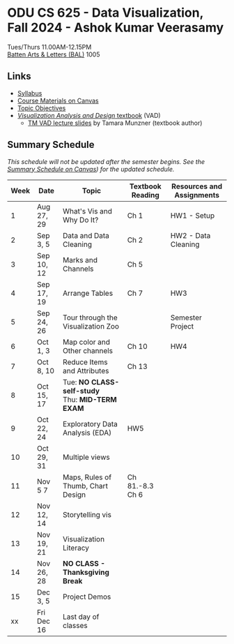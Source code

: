 # ODU CS 625 - Data Visualization, Fall 2024 - Ashok Kumar Veerasamy

Tues/Thurs 11.00AM-12.15PM  
[Batten Arts & Letters (BAL)](https://odu.edu/ts/labs-classrooms/technology-classrooms/bal) 1005

## Links

* [Syllabus](syllabus2024.md)
* [Course Materials on Canvas](https://canvas.odu.edu/courses/161812/modules)
* [Topic Objectives](objectives.md)
* [*Visualization Analysis and Design* textbook](https://www.cs.ubc.ca/~tmm/vadbook/) (VAD)
  * [TM VAD lecture slides](https://www.cs.ubc.ca/~tmm/talks.html#vadallslides) by Tamara Munzner (textbook author)
  

## Summary Schedule

*This schedule will not be updated after the semester begins.  See the [Summary Schedule on Canvas](https://canvas.odu.edu/courses/152735)) for the updated schedule.*

|Week |Date|Topic| Textbook Reading|Resources and Assignments|
|---|---|---|---|---|
|1| Aug 27, 29|What's Vis and Why Do It? | Ch 1| HW1 - Setup|
|2| Sep 3, 5| Data and Data Cleaning | Ch 2| HW2 - Data Cleaning|
|3| Sep 10, 12| Marks and Channels |Ch 5|
|4| Sep 17, 19|Arrange Tables | Ch 7 | HW3|
|5| Sep 24, 26| Tour through the Visualization Zoo | | Semester Project|
|6| Oct 1, 3| Map color and Other channels | Ch 10 | HW4|
|7| Oct 8, 10| Reduce Items and Attributes| Ch 13|
|8| Oct 15, 17| Tue: **NO CLASS-self-study**<br/>Thu: **MID-TERM EXAM** | |
|9| Oct 22, 24| Exploratory Data Analysis (EDA) | HW5|
|10| Oct 29, 31| Multiple views| | |
|11| Nov 5 7|Maps, Rules of Thumb, Chart Design| Ch 81.-8.3 Ch 6|
|12| Nov 12, 14|Storytelling vis|
|13| Nov 19, 21| Visualization Literacy|
|14|Nov 26, 28|**NO CLASS - Thanksgiving Break** | |
|15| Dec 3, 5|Project Demos|  | |
|xx| Fri Dec 16| Last day of classes | |
